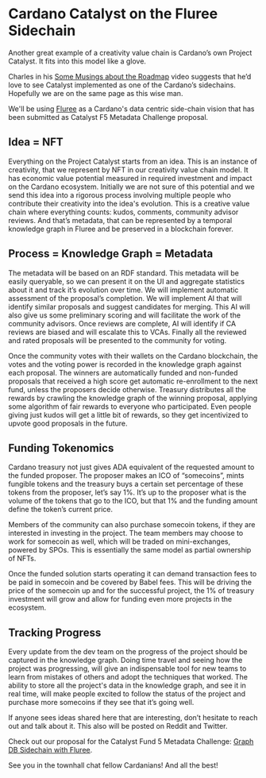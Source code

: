 # Cardano Catalyst on the Fluree Sidechain

Another great example of a creativity value chain is Cardano’s own Project Catalyst. It fits into this model like a glove. 

Charles in his [Some Musings about the Roadmap](https://www.youtube.com/watch?v=WRYRjmMvkJM) video suggests that he’d love to see Catalyst implemented as one of the Cardano’s sidechains. Hopefully we are on the same page as this wise man. 

We'll be using [Fluree](https://flur.ee) as a Cardano's data centric side-chain vision that has been submitted as Catalyst F5 Metadata Challenge proposal. 

## Idea = NFT

Everything on the Project Catalyst starts from an idea. This is an instance of creativity, that we represent by NFT in our creativity value chain model. It has economic value potential measured in required investment and impact on the Cardano ecosystem. Initially we are not sure of this potential and we send this idea into a rigorous process involving multiple people who contribute their creativity into the idea's evolution. This is a creative value chain where everything counts: kudos, comments, community advisor reviews. And that’s metadata, that can be represented by a temporal knowledge graph in Fluree and be preserved in a blockchain forever. 

## Process = Knowledge Graph = Metadata

The metadata will be based on an RDF standard. This metadata will be easily queryable, so we can present it on the UI and aggregate statistics about it and track it’s evolution over time. We will implement automatic assessment of the proposal’s completion. We will implement AI that  will identify similar proposals and suggest candidates for merging.  This AI will also give us some preliminary scoring and will facilitate the work of the community advisors. Once reviews are complete, AI will identify if CA reviews are biased and will escalate this to VCAs. Finally all the reviewed and rated proposals will be presented to the community for voting. 

Once the community votes with their wallets on the Cardano blockchain, the votes and the voting power is recorded in the knowledge graph against each proposal. The winners are automatically funded and non-funded proposals that received a high score get automatic re-enrollment to the next fund, unless the proposers decide otherwise. Treasury distributes all the rewards by crawling the knowledge graph of the winning proposal, applying some algorithm of fair rewards to everyone who participated. Even people giving just kudos will get a little bit of rewards, so they get incentivized to upvote good proposals in the future. 

## Funding Tokenomics

Cardano treasury not just gives ADA equivalent of the requested amount to the funded proposer. The proposer makes an ICO of “somecoins”, mints fungible tokens and the treasury buys a certain set percentage of  these tokens from the proposer, let’s say 1%. It’s up to the proposer what is the volume of the tokens that go to the ICO, but that 1% and the funding amount define the token’s current price. 

Members of the community can also purchase  somecoin tokens, if they are interested in investing in the project. The team members may choose to work for  somecoin as well, which will be traded on mini-exchanges, powered by SPOs. This is essentially the same model as partial ownership of NFTs. 

Once the funded solution starts operating it can demand transaction fees to be paid in somecoin and be covered by Babel fees. This will be driving the price of the somecoin up and for the successful project, the 1% of treasury investment will grow and allow for funding even more projects in the ecosystem. 

## Tracking Progress

Every update from the dev team on the progress of the project should be captured in the knowledge graph. Doing time travel and seeing how the project was progressing, will give an indispensable tool for new teams to learn from mistakes of others and adopt the techniques that worked. The ability to store all the project's data in the knowledge graph, and see it in real time, will make people excited to follow the status of the project and purchase more somecoins if they see that it’s going well. 

If anyone sees ideas shared here that are interesting, don’t hesitate to reach out and talk about it. This also will be posted on Reddit and Twitter. 

Check out our proposal for the Catalyst Fund 5 Metadata Challenge: [Graph DB Sidechain with Fluree](https://cardano.ideascale.com/a/dtd/Graph-DB-Sidechain-with-Fluree/352531-48088).

See you in the townhall chat fellow Cardanians! And all the best!
